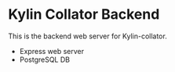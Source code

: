 # Kylin Collator Backend
This is the backend web server for Kylin-collator. 

- Express web server
- PostgreSQL DB


